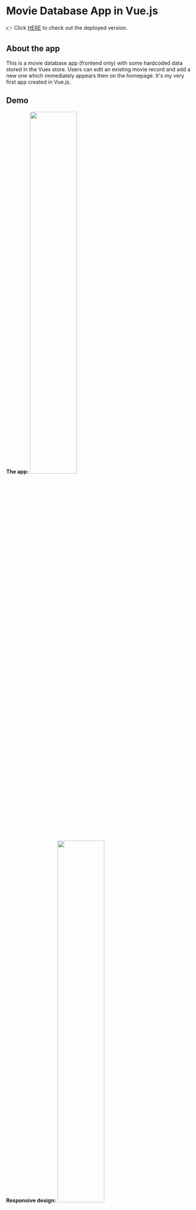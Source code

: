 # Movie Database App in Vue.js

👉 Click [HERE](https://hopeful-lalande-c18237.netlify.app/) to check out the deployed version.

## About the app

This is a movie database app (frontend only) with some hardcoded data stored in the Vuex store. Users can edit an existing movie record and add a new one which immediately appears then on the homepage. It's my very first app created in Vue.js.

## Demo

**The app:**
<img src="https://media.giphy.com/media/f3e3wkrcwPpr9EDTAG/giphy.gif" width="50%" />

**Responsive design:**
<img src="https://media.giphy.com/media/iGpQLTKh3v3EYaCX8g/giphy.gif" width="50%" />

## Goals
My goal was to create a user-friendly app with responsive design in Vue.js, so I can learn a new framework, compare it with the one I worked in before (React) and get to know a state management library Vuex.

## Technologies

* Node.js
* Vue.js
* Vuex
* Vanilla CSS (including CSS Flexbox)

## Project board

Can be found [HERE](https://github.com/AnjaHrydziushka/movie-database-vue/projects)

## How to install the app

* clone the app
* cd into your project
* install dependencies with `npm install`
* start the app with `npm run serve`

